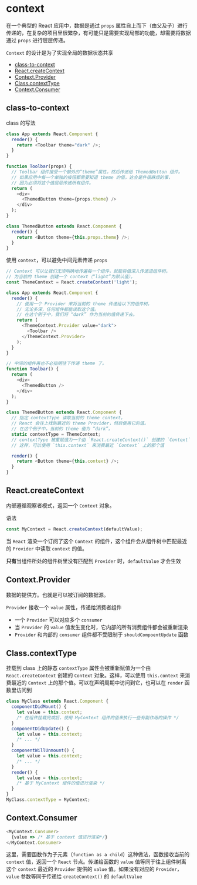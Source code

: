 # context

在一个典型的 React 应用中，数据是通过 `props` 属性自上而下（由父及子）进行传递的，在复杂的项目里很繁杂，有可能只是需要实现局部的功能，却需要将数据通过 `props` 进行层层传递。

`Context` 的设计是为了实现全局的数据状态共享

- [class-to-context](#class-to-context)
- [React.createContext](#ReactcreateContext)
- [Context.Provider](#Contextprovider)
- [Class.contextType](#ClasscontextType)
- [Context.Consumer](#ContextConsumer)

## class-to-context

class 的写法
```js
class App extends React.Component {
  render() {
    return <Toolbar theme="dark" />;
  }
}

function Toolbar(props) {
  // Toolbar 组件接受一个额外的“theme”属性，然后传递给 ThemedButton 组件。
  // 如果应用中每一个单独的按钮都需要知道 theme 的值，这会是件很麻烦的事，
  // 因为必须将这个值层层传递所有组件。
  return (
    <div>
      <ThemedButton theme={props.theme} />
    </div>
  );
}

class ThemedButton extends React.Component {
  render() {
    return <Button theme={this.props.theme} />;
  }
}
```

使用 `context`，可以避免中间元素传递 `props`

```js
// Context 可以让我们无须明确地传遍每一个组件，就能将值深入传递进组件树。
// 为当前的 theme 创建一个 context（“light”为默认值）。
const ThemeContext = React.createContext('light');

class App extends React.Component {
  render() {
    // 使用一个 Provider 来将当前的 theme 传递给以下的组件树。
    // 无论多深，任何组件都能读取这个值。
    // 在这个例子中，我们将 “dark” 作为当前的值传递下去。
    return (
      <ThemeContext.Provider value="dark">
        <Toolbar />
      </ThemeContext.Provider>
    );
  }
}

// 中间的组件再也不必指明往下传递 theme 了。
function Toolbar() {
  return (
    <div>
      <ThemedButton />
    </div>
  );
}

class ThemedButton extends React.Component {
  // 指定 contextType 读取当前的 theme context。
  // React 会往上找到最近的 theme Provider，然后使用它的值。
  // 在这个例子中，当前的 theme 值为 “dark”。
  static contextType = ThemeContext;
  // contextType 被重赋值为一个由 `React.createContext()` 创建的 `Context` 对象。
  // 这样，可以使用 `this.context` 来消费最近 `Context` 上的那个值

  render() {
    return <Button theme={this.context} />;
  }
}
```

## React.createContext

内部遵循观察者模式，返回一个 `Context` 对象。

语法
```js
const MyContext = React.createContext(defaultValue);
```

当 `React` 渲染一个订阅了这个 `Context` 的组件，这个组件会从组件树中匹配最近的 `Provider` 中读取 `context` 的值。

**只有**当组件所处的组件树里没有匹配到 `Provider` 时，`defaultValue` 才会生效

## Context.Provider

数据的提供方。也就是可以被订阅的数据源。

`Provider` 接收一个 `value` 属性，传递给消费者组件

- 一个 `Provider` 可以对应多个 `consumer`
- 当 `Provider` 的 `value` 值发生变化时，它内部的所有消费组件都会被重新渲染
- `Provider` 和内部的 `consumer` 组件都不受限制于 `shouldCompoentUpdate` 函数

## Class.contextType

挂载到 class 上的静态 `contextType` 属性会被重新赋值为一个由 `React.createContext` 创建的 `Context` 对象。这样，可以使用 `this.context` 来消费最近的 `Context` 上的那个值。可以在声明周期中访问到它，也可以在 `render` 函数里访问到

```js
class MyClass extends React.Component {
  componentDidMount() {
    let value = this.context;
    /* 在组件挂载完成后，使用 MyContext 组件的值来执行一些有副作用的操作 */
  }
  componentDidUpdate() {
    let value = this.context;
    /* ... */
  }
  componentWillUnmount() {
    let value = this.context;
    /* ... */
  }
  render() {
    let value = this.context;
    /* 基于 MyContext 组件的值进行渲染 */
  }
}
MyClass.contextType = MyContext;
```

## Context.Consumer

```js
<MyContext.Consumer>
  {value => /* 基于 context 值进行渲染*/}
</MyContext.Consumer>
```

这里，需要函数作为子元素（`function as a child`）这种做法，函数接收当前的 `context` 值，返回一个 `React` 节点。传递给函数的 `value` 值等同于往上组件树离这个 `context` 最近的 `Provider` 提供的 `value` 值。如果没有对应的 `Provider`，`value` 参数等同于传递给 `createContext()` 的 `defaultValue`
